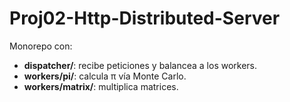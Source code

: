 # Proj02-Http-Distributed-Server

Monorepo con:

- **dispatcher/**: recibe peticiones y balancea a los workers.
- **workers/pi/**: calcula π vía Monte Carlo.
- **workers/matrix/**: multiplica matrices.
